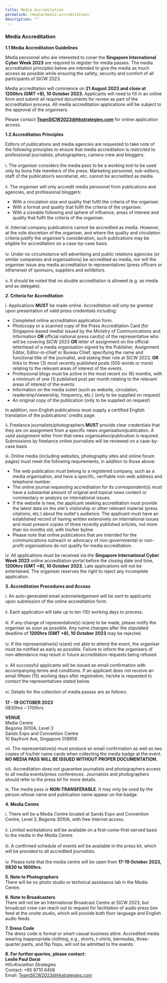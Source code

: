 ```yaml
---
title: Media Accreditation
permalink: /media/media-accreditation/
description: ""
---
```

### **Media Accreditation**

**1.1 Media Accreditation Guidelines**

Media personnel who are interested to cover the **Singapore International Cyber Week 2023** are required to register for media passes.  The media accreditation principles below are intended to give the media as much access as possible while ensuring the safety, security and comfort of all participants of SICW 2023.

Media accreditation will commence on **21 August 2023 and close at 1200hrs (GMT +8), 10 October 2023.** Applicants will need to fill in an online form and submit all required documents for review as part of the accreditation process. All media accreditation applications will be subject to the approval of the organisers.

Please contact [**TeamSICW2023@hkstrategies.com**](mailto:TeamSICW2023@hkstrategies.com)&nbsp;for online application access.

**1.2 Accreditation Principles**

Editors of publications and media agencies are requested to take note of the following principles to ensure that media accreditation is restricted to professional journalists, photographers, camera crew and bloggers:
<br><br>i.	The organiser considers the media pass to be a working tool to be used only by bona fide members of the press. Marketing personnel, sub-editors, staff of the publication’s secretariat, etc. cannot be accredited as media.
<br><br>ii.	The organiser will only accredit media personnel from publications and agencies, and professional bloggers:
* With a circulation size and quality that fulfil the criteria of the organiser.
* With a format and quality that fulfil the criteria of the organiser.
* With a sizeable following and sphere of influence, areas of interest and quality that fulfil the criteria of the organiser.

iii.	Internal company publications cannot be accredited as media. However, at the sole discretion of the organiser, and where the quality and circulation criteria justify the organiser’s consideration, such publications may be eligible for accreditation on a case-by-case basis.
<br><br>iv. Under no circumstance will advertising and public relations agencies (or similar
companies and organisations) be accredited as media, nor will the organiser issue
any media accreditation to representatives (press officers or otherwise) of sponsors,
suppliers and exhibitors.
<br><br>v. It should be noted that no double accreditation is allowed (e.g. as media and as
delegate).

**2. Criteria for Accreditation**

i. Applications&nbsp;**MUST**&nbsp;be made online. Accreditation will only be granted upon
presentation of valid press credentials including:
* Completed online accreditation application form.
* Photocopy or a scanned copy of the Press Accreditation Card (for Singapore-based media) issued by the Ministry of Communications and Information **OR** official national press card(s) of the representative who will be covering SICW 2023 **OR** letter of assignment on the official letterhead of a media organisation signed by the Publisher, Assignment Editor, Editor-in-chief or Bureau Chief, specifying the name and functional title of the journalist, and stating their role at SICW 2023, **OR** links to three (3) most recently published posts (500 words or more) relating to the relevant areas of interest of the events.
* Professional blogs must be active in the most recent six (6) months, with a minimum of one (1) published post per month relating to the relevant areas of interest of the events.
* Information on the media outlet (such as website, circulation,
readership/viewership, frequency, etc.)&nbsp;(only to be supplied on request)
* An original copy of the publication&nbsp;(only to be supplied on request)

In addition, non-English publications must supply a certified English translation of the
publications’ credits page.

ii. Freelance journalists/photographers&nbsp;**MUST**&nbsp;provide clear credentials that they are on
assignment from a specific news organisation/publication. A valid assignment letter
from that news organisation/publication is required. Submissions by freelance online
journalists will be reviewed on a case-by-case basis.

iii. Online media (including websites, photography sites and online forum pages) must
meet the following requirements, in addition to those above:
* The web publication must belong to a registered company, such as a media
organisation, and have a specific, verifiable non-web address and telephone
number.
* The online journal requesting accreditation for its correspondent(s) must have
a substantial amount of original and topical news content or commentary or
analysis on international issues.
* If the website is new, the applicant seeking accreditation must provide the
latest data on the site's visitorship or other relevant material (press citations,
etc.) about the outlet's audience. The applicant must have an established
record of having written extensively on international issues and must present
copies of three recently published articles, not more than six months old, with
his/her byline.
* Please note that online publications that are intended for the communications
outreach or advocacy of non-governmental or non-profit organisations do not
qualify for media accreditation.

iv. All applications must be received via the **Singapore International Cyber Week 2023** online accreditation portal before the closing date and time, **1200hrs (GMT +8), 10 October 2023.** Late applications will not be entertained. The organiser reserves the right to reject any incomplete application.

**3. Accreditation Procedures and Access**

i. An auto-generated email acknowledgement will be sent to applicants upon
submission of the online accreditation form.
<br><br>ii. Each application will take up to ten (10) working days to process.
<br><br>iii.	If any change of representative(s) is(are) to be made, please notify the organiser as soon as possible. Any name changes after the stipulated deadline of **1200hrs (GMT +8), 10 October 2023** may be rejected.
<br><br>iv. If the representative(s) is(are) not able to attend the event, the organiser must be
notified as early as possible. Failure to inform the organisers of non-attendance may
result in future accreditation requests being refused.
<br><br>v. All successful applicants will be issued an email confirmation with accompanying
terms and conditions. If an applicant does not receive an email fifteen (15) working
days after registration, he/she is requested to contact the representatives stated
below.
<br><br>vi. Details for the collection of media passes are as follows:
<br>
<br>**17 - 19 OCTOBER 2023**
<br>0830hrs – 1700hrs

**VENUE**
<br>Media Centre
<br>Begonia 3010A, Level 3
<br>Sands Expo and Convention Centre
<br>10 Bayfront Ave, Singapore 018956

vii. The representative(s) must produce an email confirmation as well as two copies of his/her name cards when collecting the media badge at the event. **NO MEDIA PASS WILL BE ISSUED WITHOUT PROPER DOCUMENTATION.**

viii. Accreditation does not guarantee journalists and photographers access to all media
events/press conferences. Journalists and photographers should refer to the press kit
for more details.

ix. The media pass is&nbsp;**NON-TRANSFERABLE**. It may only be used by the person
whose name and publication name appear on the badge.

**4. Media Centre**

i. There will be a Media Centre located at Sands Expo and Convention Centre, Level 3, Begonia 3010A, with free Internet access.
<br><br>ii. Limited workstations will be available on a first-come-first-served basis to the media
in the Media Centre.
<br><br>iii. A confirmed schedule of events will be available in the press kit, which will be
provided to all accredited journalists.
<br><br>iv. Please note that the media centre will be open from **17-19 October 2023, 0830 to
1800hrs.**

**5. Note to Photographers**
<br>There will be no photo studio or technical assistance lab in the Media Centre.

**6. Note to Broadcasters**
<br>There will not be an International Broadcast Centre at SICW 2023, but broadcast crew can reach out to request for facilitation of audio press box feed at the onsite studio, which will provide both floor language and English audio feeds.

**7. Dress Code**
<br>The dress code is formal or smart casual business attire. Accredited media wearing inappropriate clothing, e.g., shorts, t-shirts, bermudas, three-quarter pants, and flip flops, will not be admitted to the events.

**8. For further queries, please contact:**
<br>**Leslie Paul Dorai**
<br>Hill+Knowlton Strategies
<br>Contact: +65 9710 6406
<br>Email: [TeamSICW2023@hkstrategies.com](mailto:TeamSICW2023@hkstrategies.com)